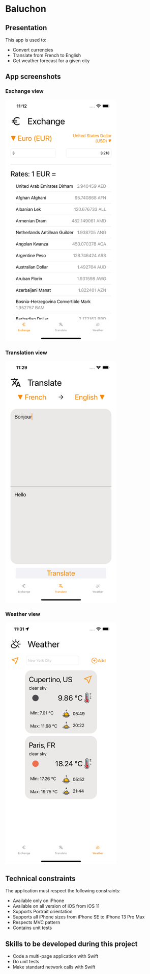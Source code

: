# Baluchon
## Presentation
This app is used to:
- Convert currencies
- Translate from French to English
- Get weather forecast for a given city

## App screenshots
### Exchange view
<img src="/Screenshots/Rates.png" width="350">

### Translation view
<img src="/Screenshots/Translate.png" width="350">

### Weather view
<img src="/Screenshots/Weather.png" width="350">

## Technical constraints
The application must respect the following constraints:
- Available only on iPhone
- Available on all version of iOS from iOS 11
- Supports Portrait orientation 
- Supports all iPhone sizes from iPhone SE to iPhone 13 Pro Max
- Respects MVC pattern
- Contains unit tests

## Skills to be developed during this project
- Code a multi-page application with Swift
- Do unit tests
- Make standard network calls with Swift
